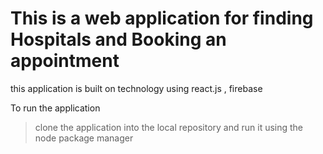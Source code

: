 # This is a web application for finding Hospitals and Booking an appointment

this application is built on  technology using react.js , firebase

To run the application
   > clone the application into the local repository and run it using the node package manager 
 

